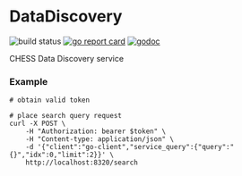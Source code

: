 # DataDiscovery

![build status](https://github.com/CHESSComputing/DataDiscovery/actions/workflows/go.yml/badge.svg)
[![go report card](https://goreportcard.com/badge/github.com/CHESSComputing/DataDiscovery)](https://goreportcard.com/report/github.com/CHESSComputing/DataDiscovery)
[![godoc](https://godoc.org/github.com/CHESSComputing/DataDiscovery?status.svg)](https://godoc.org/github.com/CHESSComputing/DataDiscovery)

CHESS Data Discovery service

### Example
```
# obtain valid token

# place search query request
curl -X POST \
    -H "Authorization: bearer $token" \
    -H "Content-type: application/json" \
    -d '{"client":"go-client","service_query":{"query":"{}","idx":0,"limit":2}}' \
    http://localhost:8320/search
```
